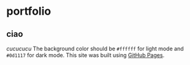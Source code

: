 # portfolio
## ciao
*cucucucu*
The background color should be `#ffffff` for light mode and `#0d1117` for dark mode.
This site was built using [GitHub Pages](https://pages.github.com/).


